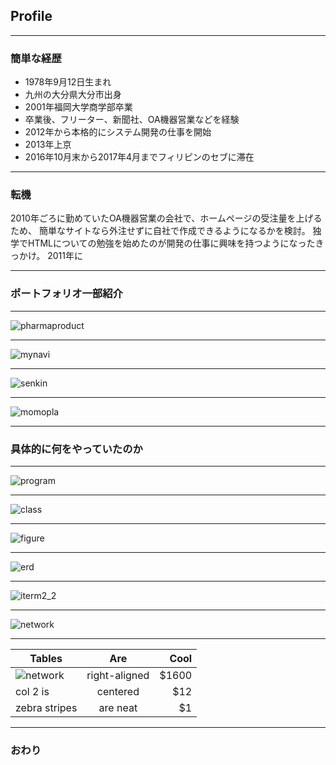 ## Profile

---

### 簡単な経歴

- 1978年9月12日生まれ
- 九州の大分県大分市出身
- 2001年福岡大学商学部卒業
- 卒業後、フリーター、新聞社、OA機器営業などを経験
- 2012年から本格的にシステム開発の仕事を開始
- 2013年上京
- 2016年10月末から2017年4月までフィリピンのセブに滞在

---


### 転機

2010年ごろに勤めていたOA機器営業の会社で、ホームページの受注量を上げるため、
簡単なサイトなら外注せずに自社で作成できるようになるかを検討。
独学でHTMLについての勉強を始めたのが開発の仕事に興味を持つようになったきっかけ。
2011年に

---

### ポートフォリオ一部紹介

---

![pharmaproduct](assets/images/pharma.png)


---

![mynavi](assets/images/mynavi.png)

---

![senkin](assets/images/senkin.png)

---

![momopla](assets/images/momokoplanet.png)

---

### 具体的に何をやっていたのか

---

![program](assets/images/program.png)

---

![class](assets/images/class.jpg)

---

![figure](assets/images/figure.gif)

---

![erd](assets/images/erd.png)

---

![iterm2_2](assets/images/iterm2_2.jpg)

---

![network](assets/images/network.png)

---

| Tables        | Are           | Cool  |
| ------------- |:-------------:| -----:|
| ![network](assets/images/network.png) | right-aligned | $1600 |
| col 2 is      | centered      |   $12 |
| zebra stripes | are neat      |    $1 |

---

### おわり
